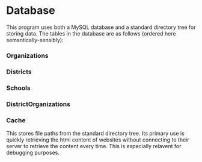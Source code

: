 # Database

This program uses both a MySQL database and a standard directory tree for storing data. The tables in the database are
as follows (ordered here semantically-sensibly):

### Organizations


### Districts


### Schools


### DistrictOrganizations


### Cache

This stores file paths from the standard directory tree. Its primary use is quickly retrieving the html content of
websites without connecting to their server to retrieve the content every time. This is especially relavent for
debugging purposes.